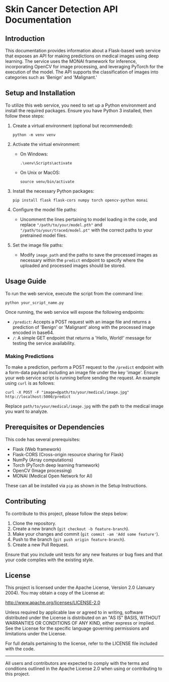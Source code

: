 # Skin Cancer Detection API Documentation

## Introduction

This documentation provides information about a Flask-based web service that exposes an API for making predictions on medical images using deep learning. The service uses the MONAI framework for inference, incorporating OpenCV for image processing, and leveraging PyTorch for the execution of the model. The API supports the classification of images into categories such as 'Benign' and 'Malignant.'

## Setup and Installation

To utilize this web service, you need to set up a Python environment and install the required packages. Ensure you have Python 3 installed, then follow these steps:

1. Create a virtual environment (optional but recommended):
   ```
   python -m venv venv
   ```
   
2. Activate the virtual environment:

   - On Windows:
     ```
     .\venv\Scripts\activate
     ```
   - On Unix or MacOS:
     ```
     source venv/bin/activate
     ```

3. Install the necessary Python packages:
   ```
   pip install flask flask-cors numpy torch opencv-python monai
   ```

4. Configure the model file paths:
   - Uncomment the lines pertaining to model loading in the code, and replace `"/path/to/your/model.pth"` and `"/path/to/your/traced/model.pt"` with the correct paths to your pretrained model files.

5. Set the image file paths:
   - Modify `image_path` and the paths to save the processed images as necessary within the `predict` endpoint to specify where the uploaded and processed images should be stored.

## Usage Guide

To run the web service, execute the script from the command line:

```
python your_script_name.py
```

Once running, the web service will expose the following endpoints:

- `/predict`: Accepts a POST request with an image file and returns a prediction of 'Benign' or 'Malignant' along with the processed image encoded in base64.
- `/`: A simple GET endpoint that returns a 'Hello, World!' message for testing the service availability.

### Making Predictions

To make a prediction, perform a POST request to the `/predict` endpoint with a form-data payload including an image file under the key 'image'. Ensure your web service script is running before sending the request. An example using `curl` is as follows:

```shell
curl -X POST -F "image=@path/to/your/medical/image.jpg" http://localhost:5000/predict
```

Replace `path/to/your/medical/image.jpg` with the path to the medical image you want to analyze.

## Prerequisites or Dependencies

This code has several prerequisites:

- Flask (Web framework)
- Flask-CORS (Cross-origin resource sharing for Flask)
- NumPy (Array computations)
- Torch (PyTorch deep learning framework)
- OpenCV (Image processing)
- MONAI (Medical Open Network for AI)

These can all be installed via `pip` as shown in the Setup Instructions.

## Contributing

To contribute to this project, please follow the steps below:

1. Clone the repository.
2. Create a new branch (`git checkout -b feature-branch`).
3. Make your changes and commit (`git commit -am 'Add some feature'`).
4. Push to the branch (`git push origin feature-branch`).
5. Create a new Pull Request.

Ensure that you include unit tests for any new features or bug fixes and that your code complies with the existing style.

## License

This project is licensed under the Apache License, Version 2.0 (January 2004). You may obtain a copy of the License at:

http://www.apache.org/licenses/LICENSE-2.0

Unless required by applicable law or agreed to in writing, software distributed under the License is distributed on an "AS IS" BASIS, WITHOUT WARRANTIES OR CONDITIONS OF ANY KIND, either express or implied. See the License for the specific language governing permissions and limitations under the License.

For full details pertaining to the license, refer to the LICENSE file included with the code.

---

All users and contributors are expected to comply with the terms and conditions outlined in the Apache License 2.0 when using or contributing to this project.

